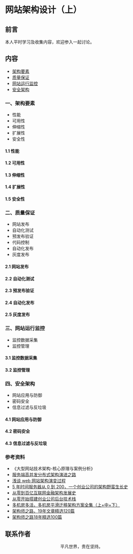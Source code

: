 # 网站架构设计（上）

## 前言

本人平时学习及收集内容，欢迎参入一起讨论。

## 内容

- [架构要素](#一、架构要素)
- [质量保证](#二、质量保证)
- [网站运行监控](#三、网站运行监控)
- [安全架构](#四、安全架构)

### 一、架构要素

- 性能
- 可用性
- 伸缩性
- 扩展性
- 安全性

#### 1.1 性能

#### 1.2 可用性

#### 1.3 伸缩性

#### 1.4 扩展性

#### 1.5 安全性

### 二、质量保证

- 网站发布
- 自动化测试
- 预发布验证
- 代码控制
- 自动化发布
- 灰度发布

#### 2.1 网站发布

#### 2.2 自动化测试

#### 2.3 预发布验证

#### 2.4 自动化发布

#### 2.5 灰度发布

### 三、网站运行监控

- 监控数据采集
- 监控管理

#### 3.1 监控数据采集

#### 3.2 监控管理

### 四、安全架构

- 网站应用与防御
- 密码安全
- 信息过滤与反垃圾

#### 4.1 网站应用与防御

#### 4.2 密码安全

#### 4.3 信息过滤与反垃圾

### 参考资料

- 《大型网站技术架构-核心原理与案例分析》
- [服务端高并发分布式架构演进之路](https://segmentfault.com/a/1190000018626163)
- [浅谈 web 网站架构演变过程](https://www.cnblogs.com/xiaoMzjm/p/5223799.html)
- [5 年时间服务器从 0 到 200，一个创业公司的架构野蛮生长史](https://zhuanlan.zhihu.com/p/33401898)
- [从零到百亿互联网金融架构发展史](https://www.cnblogs.com/ityouknow/p/6276686.html)
- [从零开始搭建创业公司后台技术栈](https://mp.weixin.qq.com/s/HlEDjrVKbH_KZo_SXjfzIQ)
- [多机房多活，多机房平滑迁移架构方案全集（上+中+下）](https://mp.weixin.qq.com/s/a_LQjdis8MCBYSeuw98ExQ)
- [架构师之路，19年文章精选120篇](https://mp.weixin.qq.com/s/syli7vs7Jw_VOTl5B2YUqg)
- [架构师之路18年精选100篇](https://mp.weixin.qq.com/s/V1hGa6D9aGrP6PiCWEmc0w)

## 联系作者

<div align="center">
    <p>
        平凡世界，贵在坚持。
    </p>
    <img :src="$withBase('/about/contact.png')" />
</div>

